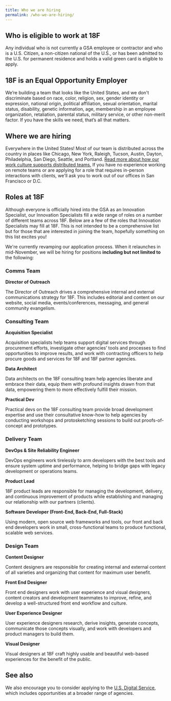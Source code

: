 ```yaml
---
title: Who we are hiring
permalink: /who-we-are-hiring/
---
```

## Who is eligible to work at 18F

Any individual who is not currently a GSA employee or contractor and who is a U.S. Citizen, a non-citizen national of the U.S., or has been admitted to the U.S. for permanent residence and holds a valid green card is eligible to apply.

## 18F is an Equal Opportunity Employer
We’re building a team that looks like the United States, and we don't discriminate based on race, color, religion, sex, gender identity or expression, national origin, political affiliation, sexual orientation, marital status, disability, genetic information, age, membership in an employee organization, retaliation, parental status, military service, or other non-merit factor. If you have the skills we need, that’s all that matters.

## Where we are hiring

Everywhere in the United States! Most of our team is distributed across the country in places like Chicago, New York, Raleigh, Tucson, Austin, Dayton, Philadelphia, San Diego, Seattle, and Portland. [Read more about how our work culture supports distributed teams.](https://18f.gsa.gov/2015/10/15/best-practices-for-distributed-teams/) If you have no experience working on remote teams or are applying for a role that requires in-person interactions with clients, we'll ask you to work out of our offices in San Francisco or D.C.

## Roles at 18F
Although everyone is officially hired into the GSA as an Innovation Specialist, our Innovation Specialists fill a wide range of roles on a number of different teams across 18F. Below are a few of the roles that Innovation Specialists may fill at 18F. This is not intended to be a comprehensive list but for those that are interested in joining the team, hopefully something on this list excites you!

We're currently revamping our application process. When it relaunches in mid-November, we will be hiring for positions **including but not limited to** the following:

### Comms Team

**Director of Outreach**

The Director of Outreach drives a comprehensive internal and external communications strategy for 18F. This includes editorial and content on our website, social media, events/conferences, messaging, and general community evangelism.

### Consulting Team

**Acquisition Specialist**

Acquisition specialists help teams support digital services through procurement efforts, investigate other agencies’ tools and processes to find opportunities to improve results, and work with contracting officers to help procure goods and services for 18F and 18F partner agencies.

**Data Architect**

Data architects on the 18F consulting team help agencies liberate and embrace their data, equip them with profound insights drawn from that data, empowering them to more effectively fulfill their mission. 

**Practical Dev**

Practical devs on the 18F consulting team provide broad development expertise and use their consultative know-how to help agencies by conducting workshops and protosketching sessions to build out proofs-of-concept and prototypes.

### Delivery Team

**DevOps & Site Reliability Engineer**

DevOps engineers work tirelessly to arm developers with the best tools and ensure system uptime and performance, helping to bridge gaps with legacy development or operations teams.

**Product Lead**

18F product leads are responsible for managing the development, delivery, and continuous improvement of products while establishing and managing our relationship with our partners (clients).

**Software Developer (Front-End, Back-End, Full-Stack)**

Using modern, open source web frameworks and tools, our front and back end developers work in small, cross-functional teams to produce functional, scalable web services.

### Design Team

**Content Designer**

Content designers are responsible for creating internal and external content of all varieties and organizing that content for maximum user benefit.

**Front End Designer**

Front end designers work with user experience and visual designers, content creators and development teammates to improve, refine, and develop a well-structured front end workflow and culture.

**User Experience Designer**

User experience designers research, derive insights, generate concepts, communicate those concepts visually, and work with developers and product managers to build them.

**Visual Designer**

Visual designers at 18F craft highly usable and beautiful web-based experiences for the benefit of the public.

## See also

We also encourage you to consider applying to the [U.S. Digital Service](https://www.whitehouse.gov/digital/united-states-digital-service), which includes opportunities at a broader range of agencies.
